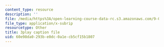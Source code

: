 ```yaml
---
content_type: resource
description: ''
file: /media/https%3A/open-learning-course-data-rc.s3.amazonaws.com/9-00sc-introduction-to-psychology-fall-2011/60e98da0293be0dc0a1ecb5cf15b1807_2fbrl6WoIyo.srt
file_type: application/x-subrip
resourcetype: Other
title: 3play caption file
uid: 60e98da0-293b-e0dc-0a1e-cb5cf15b1807
---
```

